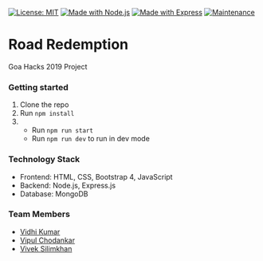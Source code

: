 [![License: MIT](https://img.shields.io/badge/License%3A-%20MIT-red)](https://opensource.org/licenses/MIT) 
[![Made with Node.js](https://img.shields.io/badge/Made%20with-Node.js-green)](https://nodejs.org/en/) 
[![Made with Express](https://img.shields.io/badge/Made%20with-Express-lightgrey)](https://expressjs.com/) 
[![Maintenance](https://img.shields.io/badge/Maintained%3F-yes-green.svg)](https://github.com/vipulchodankar/road-redemption/graphs/commit-activity)

# Road Redemption
Goa Hacks 2019 Project

### Getting started
1. Clone the repo
2. Run `npm install`
3.  - Run `npm run start`
    - Run `npm run dev` to run in dev mode

### Technology Stack
- Frontend: HTML, CSS, Bootstrap 4, JavaScript
- Backend: Node.js, Express.js
- Database: MongoDB

### Team Members
- [Vidhi Kumar](http://github.com/vidhi-kumar)
- [Vipul Chodankar](http://github.com/vipulchodankar)
- [Vivek Silimkhan ](http://github.com/viveksil)
